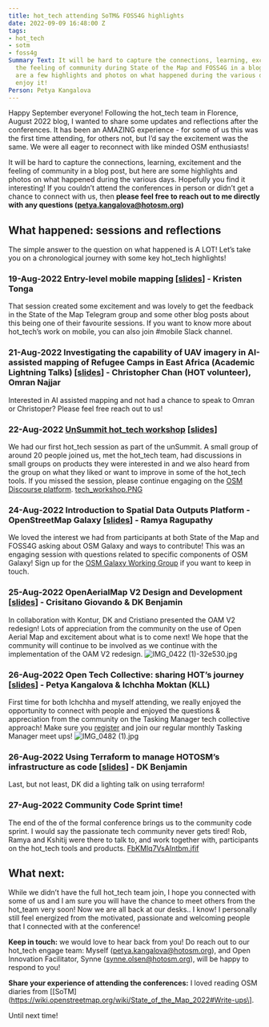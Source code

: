 ```yaml
---
title: hot_tech attending SoTM& FOSS4G highlights
date: 2022-09-09 16:48:00 Z
tags:
- hot_tech
- sotm
- foss4g
Summary Text: It will be hard to capture the connections, learning, excitement and
  the feeling of community during State of the Map and FOSS4G in a blog, but here
  are a few highlights and photos on what happened during the various days! Hope you
  enjoy it!
Person: Petya Kangalova
---
```


Happy September everyone! Following the hot_tech team in Florence, August 2022 blog, I wanted to share some updates and reflections after the conferences. It has been an AMAZING experience - for some of us this was the first time attending, for others not, but I’d say the excitement was the same. We were all eager to reconnect with like minded OSM enthusiasts!

It will be hard to capture the connections, learning, excitement and the feeling of community in a blog post, but here are some highlights and photos on what happened during the various days. Hopefully you find it interesting! If you couldn’t attend the conferences in person or didn’t get a chance to connect with us, then **please feel free to reach out to me directly with any questions (petya.kangalova@hotosm.org)**

## What happened: sessions and reflections

The simple answer to the question on what happened  is A LOT! Let’s take you on a chronological journey with some key hot_tech highlights!

### 19-Aug-2022 **Entry-level mobile mapping** \[[slides](https://docs.google.com/presentation/d/1ari3WKxyhi-NHZ30M9IPESj7MNBCAoP37FZi5QFHf1Y/edit#slide=id.g604ad49b52662f1d_0)\] - Kristen Tonga

That session created some excitement and was lovely to get the feedback in the State of the Map Telegram group and some other blog posts about this being one of their favourite sessions. If you want to know more about hot_tech’s work on mobile, you can also join #mobile Slack channel.

### 21-Aug-2022 **Investigating the capability of UAV imagery in AI-assisted mapping of Refugee Camps in East Africa** (Academic Lightning Talks) \[[slides](https://docs.google.com/presentation/d/1VQQqn3RPat8zzQSuNrcaEch5ExnSyqy6/edit#slide=id.p1)\] - Christopher Chan (HOT volunteer), Omran Najjar

Interested in AI assisted mapping and not had a chance to speak to Omran or Christoper? Please feel free reach out to us!

### 22-Aug-2022 [UnSummit hot_tech workshop](https://docs.google.com/presentation/d/1VQQqn3RPat8zzQSuNrcaEch5ExnSyqy6/edit#slide=id.p1) \[[slides](https://drive.google.com/file/d/1xar6ORm6onv7x2jlB7Hm4OdT44XoqnRd/view?usp=sharing)\]
We had our first hot_tech session as part of the unSummit. A small group of around 20 people joined us, met the hot_tech team, had discussions in small groups on products they were interested in and we also heard from the group on what they liked or want to improve in some of the hot_tech tools.  If you missed the session, please continue engaging on the [OSM Discourse platform](https://community.openstreetmap.org/t/engaging-with-hot-tech-at-sotm-foss4g-what-do-you-want-to-know-more-about/2143).
[tech_workshop.PNG](/uploads/tech_workshop.PNG)

### 24-Aug-2022 **Introduction to Spatial Data Outputs Platform - OpenStreetMap Galaxy** \[[slides](https://docs.google.com/presentation/d/1a-E3XlqVSy-_Z4MUmvBcIu-4Ze950GjYhbYFCd-IrbM/edit#slide=id.g604ad49b52662f1d_0)\] - Ramya Ragupathy 
We loved the interest we had from participants at both State of the Map and FOSS4G asking about OSM Galaxy and ways to contribute! This was an engaging session with questions related to specific components of OSM Galaxy! Sign up for the [OSM Galaxy Working Group](https://docs.google.com/forms/d/e/1FAIpQLSdsV8QZIu27-njvPnrg5uqstY6N0rpS_ZVYxtIXG9ojcP6_4A/viewform) if you want to keep in touch.

### 25-Aug-2022 **OpenAerialMap V2 Design and Development** \[[slides](https://docs.google.com/presentation/d/13eS-Wf_voSd4svGAsPChC356JCts738nWqRPqL3qn5U/edit#slide=id.g144759e7a20_0_1039)\] - Crisitano Giovando & DK Benjamin
In collaboration with Kontur, DK and Cristiano presented the OAM V2 redesign! Lots of appreciation from the community on the use of Open Aerial Map and excitement about what is to come next! We hope that the community will continue to be involved as we continue with the implementation of the OAM V2 redesign.
![IMG_0422 (1)-32e530.jpg](/uploads/IMG_0422%20(1)-32e530.jpg)

### 26-Aug-2022 **Open Tech Collective: sharing HOT’s journey** \[[slides](https://drive.google.com/file/d/1QUEQYBe7tbDzf0pYLGf50Ox3NnxIKbtT/view?usp=sharing)\] - Petya Kangalova & Ichchha Moktan (KLL)
First time for both Ichchha and myself attending, we really enjoyed the opportunity to connect with people and enjoyed the questions & appreciation from the community on the Tasking Manager tech collective approach! Make sure you [register](https://forms.gle/ayM7UN6fuXXWadbM8) and join our regular monthly Tasking Manager meet ups!
![IMG_0482 (1).jpg](/uploads/IMG_0482%20(1).jpg)
### 26-Aug-2022 **Using Terraform to manage HOTOSM’s infrastructure as code** \[[slides](https://talks.osgeo.org/media/foss4g-2022/submissions/NMQQT9/resources/220815_dk_foss4g-presentation-terraform_h8yTsRM.pdf)\] - DK Benjamin
Last, but not least, DK did a lighting talk on using terraform!

### 27-Aug-2022  **Community Code Sprint time!**
The end of the of the formal conference brings us to the community code sprint. I would say the passionate tech community never gets tired! Rob, Ramya and Kshitij were there to talk to, and work together with, participants on the hot_tech tools and products.
[FbKMlq7VsAIntbm.jfif](/uploads/FbKMlq7VsAIntbm.jfif)

## What next:
While we didn’t have the full hot_tech team join, I hope you connected with some of us and I am sure you will have the chance to meet others from the hot_team very soon! Now we are all back at our desks.. I know! I personally still feel energized from the motivated, passionate and welcoming people that I connected with at the conference!

**Keep in touch:** we would love to hear back from you! Do reach out to our hot_tech engage team: Myself (petya.kangalova@hotosm.org), and Open Innovation Facilitator, Synne (synne.olsen@hotosm.org), will be happy to respond to you!

**Share your experience of attending the conferences:** I loved reading OSM diaries from \[[SoTM](https://wiki.openstreetmap.org/wiki/State_of_the_Map_2022#Write-ups\].

Until next time! 